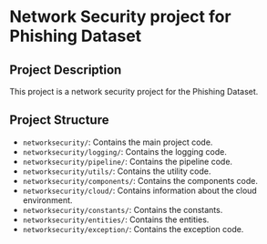 # Network Security project for Phishing Dataset

## Project Description

This project is a network security project for the Phishing Dataset.

## Project Structure

- `networksecurity/`: Contains the main project code.
- `networksecurity/logging/`: Contains the logging code.
- `networksecurity/pipeline/`: Contains the pipeline code.
- `networksecurity/utils/`: Contains the utility code.
- `networksecurity/components/`: Contains the components code.
- `networksecurity/cloud/`: Contains information about the cloud environment.
- `networksecurity/constants/`: Contains the constants.
- `networksecurity/entities/`: Contains the entities.
- `networksecurity/exception/`: Contains the exception code.
